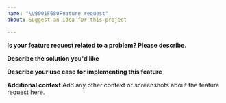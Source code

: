 ```yaml
---
name: "\U0001F680Feature request"
about: Suggest an idea for this project

---
```


<!---

FAQ (please read!):

Need an example of how to do something? Check the demo page, it probably has you covered: https://mattlewis92.github.io/angular-calendar/demos/

Need a full list of all API options? Check the docs for each component:
https://mattlewis92.github.io/angular-calendar/docs/components/CalendarMonthViewComponent.html
https://mattlewis92.github.io/angular-calendar/docs/components/CalendarWeekViewComponent.html
https://mattlewis92.github.io/angular-calendar/docs/components/CalendarDayViewComponent.html

Please note that issues that ignore this template will be closed without notice!

-->

**Is your feature request related to a problem? Please describe.**
<!-- A clear and concise description of what the problem is. Ex. I'm always frustrated when [...] -->

**Describe the solution you'd like**
<!-- A clear and concise description of what you want to happen. -->

**Describe your use case for implementing this feature**
<!-- A clear explanation of how you plan to use this feature in your application -->

**Additional context**
Add any other context or screenshots about the feature request here.
